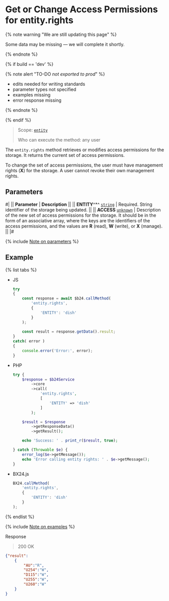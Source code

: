# Get or Change Access Permissions for entity.rights

{% note warning "We are still updating this page" %}

Some data may be missing — we will complete it shortly.

{% endnote %}

{% if build == 'dev' %}

{% note alert "TO-DO _not exported to prod_" %}

- edits needed for writing standards
- parameter types not specified
- examples missing
- error response missing

{% endnote %}

{% endif %}

> Scope: [`entity`](../../scopes/permissions.md)
>
> Who can execute the method: any user

The `entity.rights` method retrieves or modifies access permissions for the storage. It returns the current set of access permissions.

To change the set of access permissions, the user must have management rights (**X**) for the storage. A user cannot revoke their own management rights.

## Parameters

#|
|| **Parameter** | **Description** ||
|| **ENTITY**^*^
[`string`](../../data-types.md) | Required. String identifier of the storage being updated. ||
|| **ACCESS**
[`unknown`](../../data-types.md) | Description of the new set of access permissions for the storage. 
It should be in the form of an associative array, where the keys are the identifiers of the access permissions, and the values are **R** (read), **W** (write), or **X** (manage). ||
|#

{% include [Note on parameters](../../../_includes/required.md) %}

## Example

{% list tabs %}

- JS

    ```js
    try
    {
    	const response = await $b24.callMethod(
    		'entity.rights',
    		{
    			'ENTITY': 'dish'
    		}
    	);
    	
    	const result = response.getData().result;
    }
    catch( error )
    {
    	console.error('Error:', error);
    }
    ```

- PHP

    ```php
    try {
        $response = $b24Service
            ->core
            ->call(
                'entity.rights',
                [
                    'ENTITY' => 'dish'
                ]
            );
    
        $result = $response
            ->getResponseData()
            ->getResult();
    
        echo 'Success: ' . print_r($result, true);
    
    } catch (Throwable $e) {
        error_log($e->getMessage());
        echo 'Error calling entity rights: ' . $e->getMessage();
    }
    ```

- BX24.js

    ```javascript
    BX24.callMethod(
        'entity.rights',
        {
            'ENTITY': 'dish'
        }
    );
    ```

{% endlist %}

{% include [Note on examples](../../../_includes/examples.md) %}

Response

> 200 OK
```json
{"result":
    {
        "AU":"R",
        "U254":"W",
        "D115":"W",
        "U255":"W",
        "U260":"W"
    }
}
```